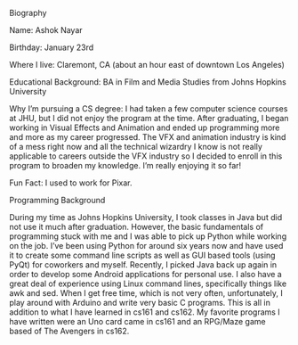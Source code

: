 Biography

Name: Ashok Nayar

Birthday: January 23rd

Where I live: Claremont, CA (about an hour east of downtown Los Angeles)

Educational Background: BA in Film and Media Studies from Johns Hopkins University

Why I’m pursuing a CS degree: I had taken a few computer science courses at JHU, but I did not enjoy the program at the time. After graduating, I began working in Visual Effects and Animation and ended up programming more and more as my career progressed. The VFX and animation industry is kind of a mess right now and all the technical wizardry I know is not really applicable to careers outside the VFX industry so I decided to enroll in this program to broaden my knowledge. I’m really enjoying it so far!

Fun Fact: I used to work for Pixar.

Programming Background

During my time as Johns Hopkins University, I took classes in Java but did not use it much after graduation. However, the basic fundamentals of programming stuck with me and I was able to pick up Python while working on the job. I’ve been using Python for around six years now and have used it to create some command line scripts as well as GUI based tools (using PyQt) for coworkers and myself. Recently, I picked Java back up again in order to develop some Android applications for personal use. I also have a great deal of experience using Linux command lines, specifically things like awk and sed. When I get free time, which is not very often, unfortunately, I play around with Arduino and write very basic C programs. This is all in addition to what I have learned in cs161 and cs162. My favorite programs I have written were an Uno card came in cs161 and an RPG/Maze game based of The Avengers in cs162.
